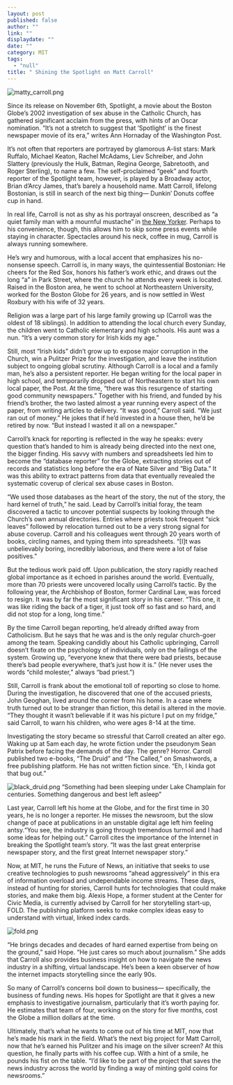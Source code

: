 ```yaml
---
layout: post
published: false
author: ""
link: ""
displaydate: ""
date: ""
category: MIT
tags: 
  - "null"
title: " Shining the Spotlight on Matt Carroll"
---
```



![matty_carroll.png]({{site.baseurl}}/assets/matty_carroll.png)

Since its release on November 6th, Spotlight, a movie about the Boston Globe’s 2002 investigation of sex abuse in the Catholic Church, has gathered significant acclaim from the press, with hints of an Oscar nomination. “It’s not a stretch to suggest that ‘Spotlight’ is the finest newspaper movie of its era,” writes Ann Hornaday of the Washington Post.  

It’s not often that reporters are portrayed by glamorous A-list stars: Mark Ruffalo, Michael Keaton, Rachel McAdams, Liev Schreiber, and John Slattery (previously the Hulk, Batman, Regina George, Sabretooth, and Roger Sterling), to name a few. The self-proclaimed “geek” and fourth reporter of the Spotlight team, however, is played by a Broadway actor, Brian d’Arcy James, that’s barely a household name.  Matt Carroll, lifelong Bostonian, is still in search of the next big thing— Dunkin’ Donuts coffee cup in hand.  

In real life, Carroll is not as shy as his portrayal onscreen, described as “a quiet family man with a mournful mustache” in [the New Yorker](www.newyorker.com/magazine/2015/11/09/doing-the-right-thing). Perhaps to his convenience, though, this allows him to skip some press events while staying in character. Spectacles around his neck, coffee in mug, Carroll is always running somewhere.

He’s wry and humorous, with a local accent that emphasizes his no-nonsense speech. Carroll is, in many ways, the quintessential Bostonian: He cheers for the Red Sox, honors his father’s work ethic, and draws out the long “a” in Park Street, where the church he attends every week is located. Raised in the Boston area, he went to school at Northeastern University, worked for the Boston Globe for 26 years, and is now settled in West Roxbury with his wife of 32 years.  
	
Religion was a large part of his large family growing up (Carroll was the oldest of 18 siblings). In addition to attending the local church every Sunday, the children went to Catholic elementary and high schools. His aunt was a nun. “It’s a very common story for Irish kids my age.”

Still, most “Irish kids” didn’t grow up to expose major corruption in the Church, win a Pulitzer Prize for the investigation, and leave the institution subject to ongoing global scrutiny. Although Carroll is a local and a family man, he’s also a persistent reporter. He began writing for the local paper in high school, and temporarily dropped out of Northeastern to start his own local paper, the Post. At the time, “there was this resurgence of starting good community newspapers.” Together with his friend, and funded by his friend’s brother, the two lasted almost a year running every aspect of the paper, from writing articles to delivery. “It was good,” Carroll said. “We just ran out of money.” He jokes that if he’d invested in a house then, he’d be retired by now. “But instead I wasted it all on a newspaper.”

Carroll’s knack for reporting is reflected in the way he speaks: every question that’s handed to him is already being directed into the next one, the bigger finding. His savvy with numbers and spreadsheets led him to become the “database reporter” for the Globe, extracting stories out of records and statistics long before the era of Nate Silver and “Big Data.” It was this ability to extract patterns from data that eventually revealed the systematic coverup of clerical sex abuse cases in Boston. 

“We used those databases as the heart of the story, the nut of the story, the hard kernel of truth,” he said. Lead by Carroll’s initial foray, the team discovered a tactic to uncover potential suspects by looking through the Church’s own annual directories. Entries where priests took frequent “sick leaves” followed by relocation turned out to be a very strong signal for abuse coverup. Carroll and his colleagues went through 20 years worth of books, circling names, and typing them into spreadsheets. “[I]t was unbelievably boring, incredibly laborious, and there were a lot of false positives.”  

But the tedious work paid off. Upon publication, the story rapidly reached global importance as it echoed in parishes around the world.  Eventually, more than 70 priests were uncovered locally using Carroll’s tactic. By the following year, the Archbishop of Boston, former Cardinal Law, was forced to resign. It was by far the most significant story in his career. “This one, it was like riding the back of a tiger, it just took off so fast and so hard, and did not stop for a long, long time.” 

By the time Carroll began reporting, he’d already drifted away from Catholicism. But he says that he was and is the only regular church-goer among the team. Speaking candidly about his Catholic upbringing, Carroll doesn’t fixate on the psychology of individuals, only on the failings of the system. Growing up, “everyone knew that there were bad priests, because there’s bad people everywhere, that’s just how it is.”  (He never uses the words “child molester,” always “bad priest.”)

Still, Carroll is frank about the emotional toll of reporting so close to home. During the investigation, he discovered that one of the accused priests, John Geoghan, lived around the corner from his home. In a case where truth turned out to be stranger than fiction, this detail is altered in the movie. “They thought it wasn’t believable if it was his picture I put on my fridge,” said Carroll, to warn his children, who were ages 8-14 at the time.

Investigating the story became so stressful that Carroll created an alter ego. Waking up at 5am each day, he wrote fiction under the pseudonym Sean Patrix before facing the demands of the day. The genre? Horror. Carroll published two e-books, “The Druid” and “The Called,” on Smashwords, a free publishing platform. He has not written fiction since. “Eh, I kinda got that bug out.”

![black_druid.png]({{site.baseurl}}/assets/black_druid.png)
“Something had been sleeping under Lake Champlain for centuries. Something dangerous and best left asleep”

Last year, Carroll left his home at the Globe, and for the first time in 30 years, he is no longer a reporter. He misses the newsroom, but the slow change of pace at publications in an unstable digital age left him feeling antsy.“You see, the industry is going through tremendous turmoil and I had some ideas for helping out.” Carroll cites the importance of the Internet in breaking the Spotlight team’s story. “It was the last great enterprise newspaper story, and the first great Internet newspaper story.”

Now, at MIT, he runs the Future of News, an initiative that seeks to use creative technologies to push newsrooms “ahead aggressively” in this era of information overload and undependable income streams. These days, instead of hunting for stories, Carroll hunts for technologies that could make stories, and make them big. Alexis Hope, a former student at the Center for Civic Media, is currently advised by Carroll for her storytelling start-up, FOLD. The publishing platform seeks to make complex ideas easy to understand with virtual, linked index cards.
    
![fold.png]({{site.baseurl}}/assets/fold.png)

“He brings decades and decades of hard earned expertise from being on the ground,” said Hope. “He just cares so much about journalism.” She adds that Carroll also provides business insight on how to navigate the news industry in a shifting, virtual landscape. He’s been a keen observer of how the internet impacts storytelling since the early 90s.

So many of Carroll’s concerns boil down to business— specifically, the business of funding news. His hopes for Spotlight are that it gives a new emphasis to investigative journalism, particularly that it’s worth paying for. He estimates that team of four, working on the story for five months, cost the Globe a million dollars at the time. 

Ultimately, that’s what he wants to come out of his time at MIT, now that he’s made his mark in the field. What’s the next big project for Matt Carroll, now that he’s earned his Pulitzer and his image on the silver screen? At this question, he finally parts with his coffee cup. With a hint of a smile, he pounds his fist on the table. “I’d like to be part of the project that saves the news industry across the world by finding a way of minting gold coins for newsrooms.”
 







 